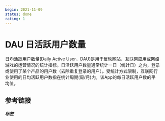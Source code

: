 ```yaml
---
begin: 2021-11-09
status: done
rating: 1
---
```


# DAU 日活跃用户数量

日均活跃用户数量(Daily Active User，DAU)是用于反映网站、互联网应用或网络游戏的运营情况的统计指标。日活跃用户数量通常统计一日（统计日）之内，登录或使用了某个产品的用户数（去除重复登录的用户）。受统计方式限制，互联网行业使用的日均活跃用户数指在统计周期(周/月)内，该App的每日活跃用户数的平均值。

## 参考链接


##### 标签
